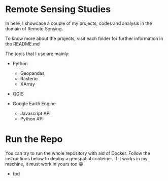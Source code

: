 # Remote Sensing Studies

In here, I showcase a couple of my projects, codes and analysis in the domain of Remote Sensing. 

To know more about the projects, visit each folder for further information in the README.md

The tools that I use are mainly: 

- Python
    - Geopandas
    - Rasterio
    - XArray

- QGIS

- Google Earth Engine
    - Javascript API
    - Python API


# Run the Repo

You can try to run the whole repository with aid of Docker. Follow the instructions below to deploy a geospatial conteiner. If it works in my machine, it must work in yours too 😁


- tbd